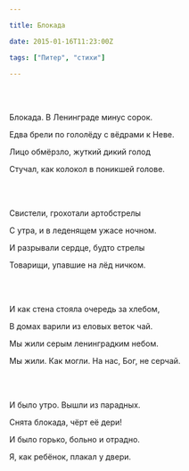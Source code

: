 ```yaml
---

title: Блокада

date: 2015-01-16T11:23:00Z

tags: ["Питер", "стихи"]

---
```


<br/><br/>

Блокада. В Ленинграде минус сорок.

Едва брели по гололёду с вёдрами к Неве.

Лицо обмёрзло, жуткий дикий голод

Стучал, как колокол в поникшей голове.

<br/><br/>

Свистели, грохотали артобстрелы

С утра, и в леденящем ужасе ночном.

И разрывали сердце, будто стрелы

Товарищи, упавшие на лёд ничком.

<br/><br/>

И как стена стояла очередь за хлебом,

В домах варили из еловых веток чай.

Мы жили серым ленинградким небом.

Мы жили. Как могли. На нас, Бог, не серчай.

<br/><br/>

И было утро. Вышли из парадных.

Снята блокада, чёрт её дери!

И было горько, больно и отрадно.

Я, как ребёнок, плакал у двери.

<br/><br/>



